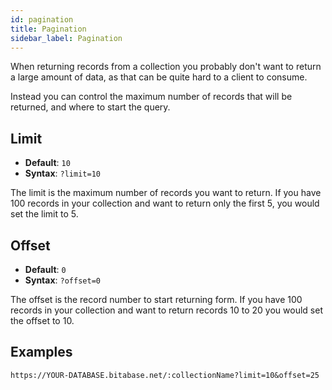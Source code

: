 ```yaml
---
id: pagination
title: Pagination
sidebar_label: Pagination
---
```


When returning records from a collection you probably don't want to return a large
amount of data, as that can be quite hard to a client to consume.

Instead you can control the maximum number of records that will be returned, and
where to start the query.

## Limit
- **Default**: `10`
- **Syntax**: `?limit=10`

The limit is the maximum number of records you want to return. If you have 100 records
in your collection and want to return only the first 5, you would set the limit to 5.

## Offset
- **Default**: `0`
- **Syntax**: `?offset=0`

The offset is the record number to start returning form. If you have 100 records in
your collection and want to return records 10 to 20 you would set the offset to 10.

## Examples
```text
https://YOUR-DATABASE.bitabase.net/:collectionName?limit=10&offset=25
```